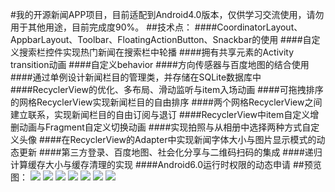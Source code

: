 #我的开源新闻APP项目，目前适配到Android4.0版本，仅供学习交流使用，请勿用于其他用途，目前完成度90%。
##技术点：
####CoordinatorLayout、AppbarLayout、Toolbar、FloatingActionButton、Snackbar的使用
####自定义搜索栏控件实现热门新闻在搜索栏中轮播
####拥有共享元素的Activity transition动画
####自定义behavior
####方向传感器与百度地图的结合使用
####通过单例设计新闻栏目的管理类，并存储在SQLite数据库中
####RecyclerView的优化、多布局、滑动监听与item入场动画
####可拖拽排序的网格RecyclerView实现新闻栏目的自由排序
####两个网格RecyclerView之间建立联系，实现新闻栏目的自由订阅与退订
####RecyclerView中item自定义增删动画与Fragment自定义切换动画
####实现拍照与从相册中选择两种方式自定义头像
####在RecyclerView的Adapter中实现新闻字体大小与图片显示模式的动态更新
####第三方登录、百度地图、社会化分享与二维码扫码的集成
####递归计算缓存大小与缓存清理的实现
####Android6.0运行时权限的动态申请
##预览图：
![](https://github.com/taoyimin/New/raw/master/pic/1.jpg)
![](https://github.com/taoyimin/New/raw/master/pic/2.png)
![](https://github.com/taoyimin/New/raw/master/pic/3.png)
![](https://github.com/taoyimin/New/raw/master/pic/4.png)
![](https://github.com/taoyimin/New/raw/master/pic/5.png)
![](https://github.com/taoyimin/New/raw/master/pic/6.png)
![](https://github.com/taoyimin/New/raw/master/pic/7.png)
